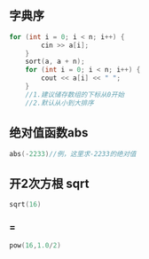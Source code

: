 ## 字典序
~~~c++
for (int i = 0; i < n; i++) {
		cin >> a[i];
	}
	sort(a, a + n);
	for (int i = 0; i < n; i++) {
		cout << a[i] << " ";
	}
	//1.建议储存数组的下标从0开始
	//2.默认从小到大排序
~~~
## 绝对值函数abs
~~~c++
abs(-2233)//例，这里求-2233的绝对值
~~~
## 开2次方根 sqrt
~~~c++
sqrt(16)
~~~
### **=**
~~~c++
pow(16,1.0/2)
~~~